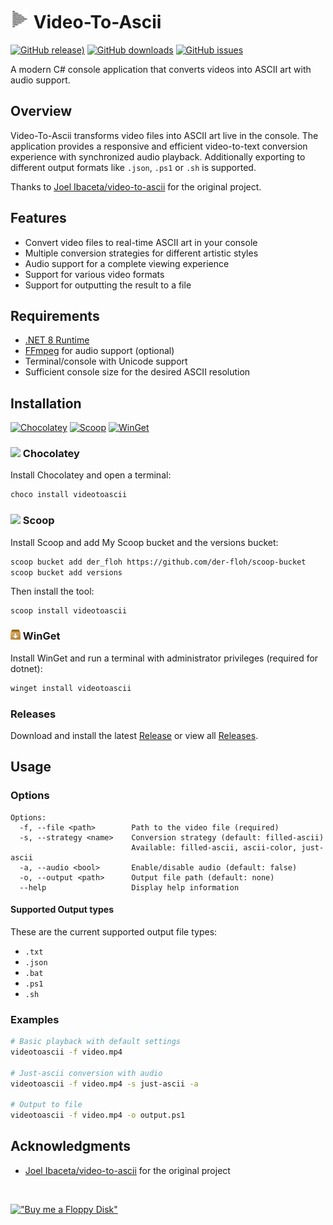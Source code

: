 # <img src="https://raw.githubusercontent.com/Der-Floh/Video-To-Ascii/refs/heads/main/VideoToAscii/Resources/icon.png" height="30"> Video-To-Ascii

[![GitHub release)](https://img.shields.io/github/v/release/Der-Floh/Video-To-Ascii)](https://github.com/Der-Floh/Video-To-Ascii/releases/latest)
[![GitHub downloads](https://img.shields.io/github/downloads/Der-Floh/Video-To-Ascii/latest/total)](https://github.com/Der-Floh/Video-To-Ascii/releases/latest)
[![GitHub issues](https://img.shields.io/github/issues/Der-Floh/Video-To-Ascii)](https://github.com/Der-Floh/Video-To-Ascii/issues)

A modern C# console application that converts videos into ASCII art with audio support.

## Overview

Video-To-Ascii transforms video files into ASCII art live in the console. The application provides a responsive and efficient video-to-text conversion experience with synchronized audio playback.
Additionally exporting to different output formats like `.json`, `.ps1` or `.sh` is supported.

Thanks to [Joel Ibaceta/video-to-ascii](https://github.com/joelibaceta/video-to-ascii) for the original project.

## Features

- Convert video files to real-time ASCII art in your console
- Multiple conversion strategies for different artistic styles
- Audio support for a complete viewing experience
- Support for various video formats
- Support for outputting the result to a file

## Requirements

- [.NET 8 Runtime](https://dotnet.microsoft.com/en-us/download/dotnet/8.0)
- [FFmpeg](https://ffmpeg.org/) for audio support (optional)
- Terminal/console with Unicode support
- Sufficient console size for the desired ASCII resolution

## Installation

[![Chocolatey](https://img.shields.io/badge/chocolatey-under_moderation-80B5E3)](https://community.chocolatey.org/packages/videotoascii)
[![Scoop](https://img.shields.io/badge/scoop-available-4CA146)](https://github.com/Der-Floh/scoop-bucket?tab=readme-ov-file#available-apps)
[![WinGet](https://img.shields.io/badge/winget-available-0063B1)](https://winget.run/search?query=videotoascii)

### <img src="https://upload.wikimedia.org/wikipedia/commons/4/48/Chocolatey_icon.svg" height="16"> Chocolatey

Install Chocolatey and open a terminal:
```bash
choco install videotoascii
```

### <img src="https://avatars.githubusercontent.com/u/16618068" height="16"> Scoop

Install Scoop and add My Scoop bucket and the versions bucket:
```bash
scoop bucket add der_floh https://github.com/der-floh/scoop-bucket
scoop bucket add versions
```

Then install the tool:
```
scoop install videotoascii
```

### <img src="https://raw.githubusercontent.com/microsoft/winget-cli/master/.github/images/WindowsPackageManager_Assets/ICO/PNG/_64.png" height="16"> WinGet

Install WinGet and run a terminal with administrator privileges (required for dotnet):
```bash
winget install videotoascii
```

### Releases

Download and install the latest [Release](https://github.com/Der-Floh/Video-To-Ascii/releases/latest) or view all [Releases](https://github.com/Der-Floh/Video-To-Ascii/releases).

## Usage

### Options

```
Options:
  -f, --file <path>        Path to the video file (required)
  -s, --strategy <name>    Conversion strategy (default: filled-ascii)
                           Available: filled-ascii, ascii-color, just-ascii
  -a, --audio <bool>       Enable/disable audio (default: false)
  -o, --output <path>      Output file path (default: none)
  --help                   Display help information
```

#### Supported Output types
These are the current supported output file types:
- `.txt`
- `.json`
- `.bat`
- `.ps1`
- `.sh`

### Examples

```bash
# Basic playback with default settings
videotoascii -f video.mp4

# Just-ascii conversion with audio
videotoascii -f video.mp4 -s just-ascii -a

# Output to file
videotoascii -f video.mp4 -o output.ps1
```

## Acknowledgments

- [Joel Ibaceta/video-to-ascii](https://github.com/joelibaceta/video-to-ascii) for the original project

<br>

[!["Buy me a Floppy Disk"](https://www.buymeacoffee.com/assets/img/custom_images/orange_img.png)](https://www.buymeacoffee.com/der_floh)
